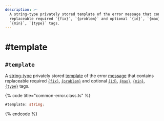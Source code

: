 ```yaml
---
description: >-
  A string-type privately stored template of the error message that contains
  replaceable required `{fix}`, `{problem}` and optional `{id}`, `{max}`,
  `{min}`, `{type}` tags.
---
```


# #template

## `#template`

A [string-type](https://developer.mozilla.org/en-US/docs/Web/JavaScript/Reference/Global\_Objects/String) privately stored [template](../../getting-started/basic-concepts.md#template) of the error [message](../../getting-started/basic-concepts.md#message) that contains replaceable required [`{fix}`](../v-constructor.md#fix), [`{problem}`](../v-constructor.md#problem) and optional [`{id}`](../v-constructor.md#id), [`{max}`](../v-constructor.md#max), [`{min}`](../v-constructor.md#min), [`{type}`](../v-constructor.md#type) tags.

{% code title="common-error.class.ts" %}
```typescript
#template: string;
```
{% endcode %}
